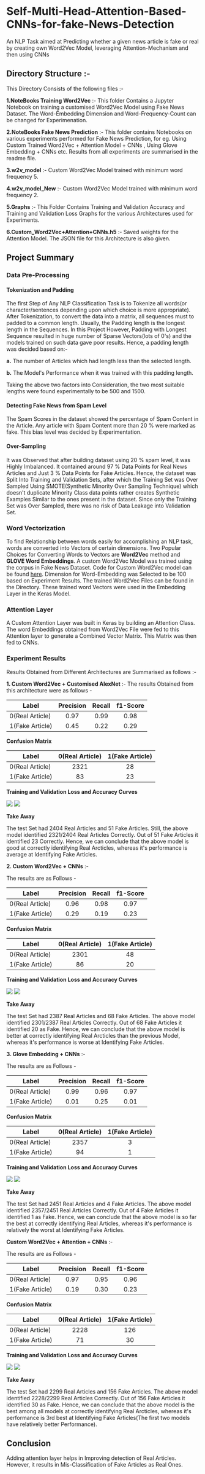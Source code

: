 # Self-Multi-Head-Attention-Based-CNNs-for-fake-News-Detection
An NLP Task aimed at Predicting whether a given news article is fake or real by creating own Word2Vec Model, leveraging Attention-Mechanism and then using CNNs

## Directory Structure :-

This Directory Consists of the following files :-

**1.NoteBooks Training Word2Vec** :- This folder Contains a Jupyter Notebook on training a customised Word2Vec Model using Fake News Dataset. The Word-Embedding Dimension and Word-Frequency-Count can be changed for Experimenation.

**2.NoteBooks Fake News Prediction** :- This folder contains Notebooks on various experiments performed for Fake News Prediction, for eg. Using Custom Trained Word2Vec + Attention Model + CNNs , Using Glove Embedding + CNNs etc. Results from all experiments are summarised in the readme file.

**3.w2v_model** :- Custom Word2Vec Model trained with minimum word frequency 5.

**4.w2v_model_New** :- Custom Word2Vec Model trained with minimum word frequency 2.

**5.Graphs** :- This Folder Contains Training and Validation Accuracy and Training and Validation Loss Graphs for the various Architectures used for Experiments.

**6.Custom_Word2Vec+Attention+CNNs.h5** :- Saved weights for the Attention Model. The JSON file for this Architecture is also given.

## Project Summary

### Data Pre-Processing

#### Tokenization and Padding

The first Step of Any NLP Classification Task is to Tokenize all words(or character/sentences depending upon which choice is more appropriate). After Tokenization, to convert the data into a matrix, all sequences must to padded to a common length. Usually, the Padding length is the longest length in the Sequences. In this Project However, Padding with Longest Sequence resulted in huge number of Sparse Vectors(lots of 0's) and the models trained on such data gave poor results. Hence, a padding length was decided based on:-

**a.** The number of Articles which had length less than the selected length.

**b.** The Model's Performance when it was trained with this padding length.

Taking the above two factors into Consideration, the two most suitable lengths were found experimentally to be 500 and 1500.

#### Detecting Fake News from Spam Level

The Spam Scores in the dataset showed the percentage of Spam Content in the Article. Any article with Spam Content more than 20 % were marked as fake. This bias level was decided by Experimentation.

#### Over-Sampling

It was Observed that after building dataset using 20 % spam level, it was Highly Imbalanced. It contained around 97 % Data Points for Real News Articles  and Just 3 % Data Points for Fake Articles. Hence, the dataset was Split Into Training and Validation Sets, after which the Training Set was Over Sampled Using SMOTE(Synthetic Minority Over Sampling Technique) which doesn't duplicate Minority Class data points rather creates Synthetic Examples Similar to the ones present in the dataset. Since only the Training Set was Over Sampled, there was no risk of Data Leakage into Validation Set.

### Word Vectorization

To find Relationship between words easily for accomplishing an NLP task, words are converted into Vectors of certain dimensions. Two Popular Choices for Converting Words to Vectors are **Word2Vec** method and **GLOVE Word Embeddings**. A custom Word2Vec Model was trained using the corpus in Fake News Dataset. Code for Custom Word2Vec model can be found [here](https://github.com/omkaranustoop/Self-Multi-Head-Attention-Based-CNNs-for-fake-News-Detection/tree/master/NoteBooks%20Training%20Word2Vec). Dimension for Word-Embedding was Selected to be 100 based on Experiment Results. The trained Word2Vec Files can be found in the Directory. These trained word Vectors were used in the Embedding Layer in the Keras Model.

### Attention Layer

A Custom Attention Layer was built in Keras by building an Attention Class. The word Embeddings obtained from Word2Vec File were fed to this Attention layer to generate a Combined Vector Matrix. This Matrix was then fed to CNNs.

### Experiment Results

Results Obtained from Different Architectures are Summarised as follows :-

**1. Custom Word2Vec + Customised AlexNet** :- The results Obtained from this architecture were as follows -

| Label                 | Precision         | Recall            | f1-Score          |
| -------------         |:-----------------:|:-----------------:|:-----------------:|
| 0(Real Article)       | 0.97              | 0.99              | 0.98              |
| 1(Fake Article)       | 0.45              | 0.22              | 0.29              |

**Confusion Matrix**

| Label                 | 0(Real Article)   | 1(Fake Article)  |
| -------------         |:-----------------:|:-----------------:
| 0(Real Article)       | 2321              | 28               |
| 1(Fake Article)       | 83                | 23               |

**Training and Validation Loss and Accuracy Curves**

![](Graphs/Custom%20Word2Vec%20%2B%20Customised%20AlexNet/Accuracy.PNG)
![](Graphs/Custom%20Word2Vec%20%2B%20Customised%20AlexNet/Loss.PNG)

**Take Away**

The test Set had 2404 Real Articles and 51 Fake Articles. Still, the above model identified 2321/2404 Real Articles Correctly. Out of 51 Fake Articles it identified 23 Correctly. Hence, we can conclude that the above model is good at correctly identifying Real Arcticles, whereas it's performance is average at Identifying Fake Articles.

**2. Custom Word2Vec + CNNs** :-

The results are as Follows -


| Label                 | Precision         | Recall            | f1-Score          |
| -------------         |:-----------------:|:-----------------:|:-----------------:|
| 0(Real Article)       | 0.96              | 0.98              | 0.97              |
| 1(Fake Article)       | 0.29              | 0.19              | 0.23              |

**Confusion Matrix**

| Label                 | 0(Real Article)   | 1(Fake Article)  |
| -------------         |:-----------------:|:-----------------:
| 0(Real Article)       | 2301              | 48               |
| 1(Fake Article)       | 86                | 20               |

**Training and Validation Loss and Accuracy Curves**

![](Graphs/Custom%20Word2Vec%20%2B%20CNNs/Accuracy.PNG)
![](Graphs/Custom%20Word2Vec%20%2B%20CNNs/Loss.PNG)

**Take Away**

The test Set had 2387 Real Articles and 68 Fake Articles. The above model identified 2301/2387 Real Articles Correctly. Out of 68 Fake Articles it identified 20 as Fake. Hence, we can conclude that the above model is better at correctly identifying Real Arcticles than the previous Model, whereas it's performance is worse at Identifying Fake Articles.


**3. Glove Embedding + CNNs** :-

The results are as Follows -


| Label                 | Precision         | Recall            | f1-Score          |
| -------------         |:-----------------:|:-----------------:|:-----------------:|
| 0(Real Article)       | 0.99              | 0.96              | 0.97              |
| 1(Fake Article)       | 0.01              | 0.25              | 0.01              |

**Confusion Matrix**

| Label                 | 0(Real Article)   | 1(Fake Article)  |
| -------------         |:-----------------:|:-----------------:
| 0(Real Article)       | 2357              | 3                |
| 1(Fake Article)       | 94                | 1                |

**Training and Validation Loss and Accuracy Curves**

![](Graphs/Glove%20%2B%20CNNs/Accuracy.PNG)
![](Graphs/Glove%20%2B%20CNNs/Loss.PNG)

**Take Away**

The test Set had 2451 Real Articles and 4 Fake Articles. The above model identified 2357/2451 Real Articles Correctly. Out of 4 Fake Articles it identified 1 as Fake. Hence, we can conclude that the above model is so far the best at correctly identifying Real Articles, whereas it's performance is relatively the worst at Identifying Fake Articles.

**Custom Word2Vec + Attention + CNNs** :-

The results are as Follows -


| Label                 | Precision         | Recall            | f1-Score          |
| -------------         |:-----------------:|:-----------------:|:-----------------:|
| 0(Real Article)       | 0.97              | 0.95              | 0.96              |
| 1(Fake Article)       | 0.19              | 0.30              | 0.23              |

**Confusion Matrix**

| Label                 | 0(Real Article)   | 1(Fake Article)  |
| -------------         |:-----------------:|:-----------------:
| 0(Real Article)       | 2228              | 126              |
| 1(Fake Article)       | 71                | 30               |

**Training and Validation Loss and Accuracy Curves**

![](Graphs/Custom%20Word2Vec%20%2B%20Customised%20AlexNet/Accuracy.PNG)
![](Graphs/Custom%20Word2Vec%20%2B%20Customised%20AlexNet/Loss.PNG)

**Take Away**

The test Set had 2299 Real Articles and 156 Fake Articles. The above model identified 2228/2299 Real Articles Correctly. Out of 156 Fake Articles it identified 30 as Fake. Hence, we can conclude that the above model is the best among all models at correctly identifying Real Arcticles, whereas it's performance is 3rd best at Identifying Fake Articles(The first two models have relatively better Performance).

## Conclusion

Adding attention layer helps in Improving detection of Real Articles. However, it results in Mis-Classification of Fake Articles as Real Ones.



